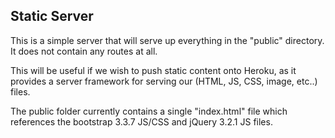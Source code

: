 ## Static Server

This is a simple server that will serve up everything in the "public" directory.  It does not contain any routes at all. 

This will be useful if we wish to push static content onto Heroku, as it provides a server framework for serving our (HTML, JS, CSS, image, etc..) files.

The public folder currently contains a single "index.html" file which references the bootstrap 3.3.7 JS/CSS and jQuery 3.2.1 JS files.
